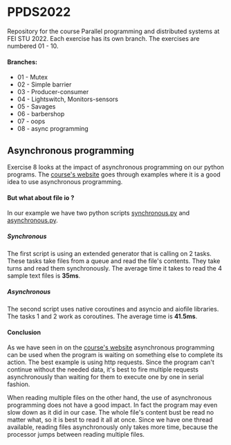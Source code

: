 # PPDS2022
Repository for the course Parallel programming and distributed systems at FEI STU 2022.
Each exercise has its own branch. The exercises are numbered 01 - 10.

#### Branches:
- 01 - Mutex
- 02 - Simple barrier
- 03 - Producer-consumer
- 04 - Lightswitch, Monitors-sensors
- 05 - Savages
- 06 - barbershop
- 07 - oops
- 08 - async programming

## Asynchronous programming

Exercise 8 looks at the impact of asynchronous programming on 
our python programs. The [course's website](https://uim.fei.stuba.sk/i-ppds/8-cvicenie-asynchronne-programovanie/) goes through examples
where it is a good idea to use asynchronous programming.

#### But what about file io ?

In our example we have two python scripts [synchronous.py](synchronous.py) and
[asynchronous.py](asynchronous.py). 

##### Synchronous

The first script is using an extended 
generator that is calling on 2 tasks. These tasks take files from a queue and
read the file's contents. They take turns and read them synchronously. The average
 time it takes to read the 4 sample text files is **35ms**.  

##### Asynchronous

The second script uses native coroutines and asyncio and aiofile libraries. The tasks 
1 and 2 work as coroutines. The average time is **41.5ms**.

#### Conclusion

As we have seen in on the [course's website](https://uim.fei.stuba.sk/i-ppds/8-cvicenie-asynchronne-programovanie/)
asynchronous programming can be used when the program is waiting on something else to
complete its action. The best example is using http requests. Since the program can't
continue without the needed data, it's best to fire multiple requests asynchronously
than waiting for them to execute one by one in serial fashion.

When reading multiple files on the other hand, the use of asynchronous programming
does not have a good impact. In fact the program may even slow down as it did in our case.
The whole file's content bust be read no matter what, so it is best to read it all at once.
Since we have one thread available, reading files asynchronously only takes more time,
because the processor jumps between reading multiple files.




